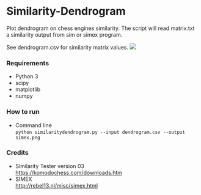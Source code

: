 # Similarity-Dendrogram
Plot dendrogram on chess engines similarity. The script will read matrix.txt a similarity output from sim or simex program.

See dendrogram.csv for similarity matrix values.
![](https://i.imgur.com/nF1rowi.png)

### Requirements
* Python 3  
* scipy  
* matplotlib  
* numpy

### How to run
* Command line  
`python similaritydendrogram.py --input dendrogram.csv --output simex.png`

### Credits
* Similarity Tester version 03  
https://komodochess.com/downloads.htm
* SIMEX  
http://rebel13.nl/misc/simex.html

